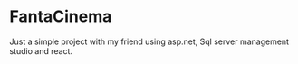 # FantaCinema
Just a simple project with my friend using asp.net, Sql server management studio and react.
